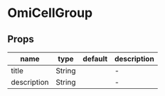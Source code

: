# OmiCellGroup

## Props

| name        | type   | default | description |
| ----------- | ------ | ------- | ----------- |
| title       | String |         | -           |
| description | String |         | -           |
